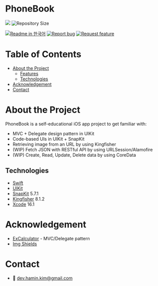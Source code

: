 # PhoneBook

<!--배지-->
![][license-shield] ![Repository Size][repository-size-shield]

<!--프로젝트 대문 이미지-->


<!--프로젝트 버튼-->
 [![Readme in 한국어][readme-kor-shield]][readme-kor-url] [![Report bug][report-bug-shield]][report-bug-url] [![Request feature][request-feature-shield]][request-feature-url]


<!--Url for Badges-->
[license-shield]: https://img.shields.io/github/license/dev-hamin-kim/PhoneBook?labelColor=D8D8D8&color=04B4AE
[repository-size-shield]: https://img.shields.io/github/repo-size/dev-hamin-kim/PhoneBook?labelColor=D8D8D8&color=BE81F7

<!--Url for Buttons-->
[readme-kor-shield]: https://img.shields.io/badge/-readme%20in%20한국어-2E2E2E?style=for-the-badge

[report-bug-shield]: https://img.shields.io/badge/-%F0%9F%90%9E%20report%20bug-F5A9A9?style=for-the-badge
[report-bug-url]: https://github.com/dev-hamin-kim/PhoneBook/issues

[request-feature-shield]: https://img.shields.io/badge/-%E2%9C%A8%20request%20feature-A9D0F5?style=for-the-badge
[request-feature-url]: https://github.com/dev-hamin-kim/PhoneBook/issues

<!--URLS-->
[license-url]: LICENSE.md
[readme-kor-url]: ../README_ko.md


<!--목차-->
# Table of Contents
- [About the Project](#about-the-project)
  - [Features](#features)
  - [Technologies](#technologies)
- [Acknowledgement](#acknowledgement)
- [Contact](#contact)
  

# About the Project

PhoneBook is a self-educational iOS app project to get familiar with:
- MVC + Delegate design pattern in UIKit
- Code-based UIs in UIKit + SnapKit
- Retrieving image from an URL by using Kingfisher
- (WIP) Fetch JSON with RESTful API by using URLSession/Alamofire
- (WIP) Create, Read, Update, Delete data by using CoreData

## Technologies

- [Swift](https://www.swift.org/)
- [UIKit](https://developer.apple.com/documentation/uikit/)
- [SnapKit](https://github.com/SnapKit/SnapKit) 5.7.1
- [Kingfisher](https://github.com/onevcat/Kingfisher) 8.1.2
- [Xcode](https://developer.apple.com/xcode/) 16.1


# Acknowledgement

- [ExCalculator](https://github.com/Swift-Education/ExCalculator/tree/Codebase-MVC) - MVC/Delegate pattern
- [Img Shields](https://shields.io/)


# Contact
- 📧 dev.hamin.kim@gmail.com


